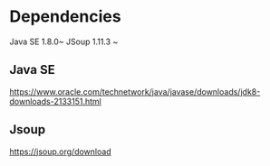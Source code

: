 # Dependencies
Java SE 1.8.0~
JSoup 1.11.3 ~


## Java SE
https://www.oracle.com/technetwork/java/javase/downloads/jdk8-downloads-2133151.html
## Jsoup
https://jsoup.org/download
